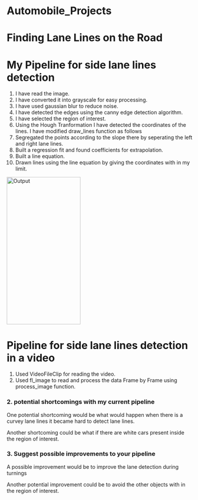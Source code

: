 # Automobile_Projects
# **Finding Lane Lines on the Road** 

# My Pipeline for side lane lines detection
1. I have read the image.
2. I have converted it into grayscale for easy processing.
3. I have used gaussian blur to reduce noise.
4. I have detected the edges using the canny edge detection algorithm.
5. I have selected the region of interest.
6. Using the Hough Tranformation I have detected the coordinates of the lines.
I have modified draw_lines function as follows
1. Segregated the points according to the slope there by seperating the left and right lane lines.
2. Built a regression fit and found coefficients for extrapolation.
3. Built a line equation.
4. Drawn lines using the line equation by giving the coordinates with in my limit.

<img src="Automobile_Projects/CarND-LaneLines-P1-master/test_images_output/output_of_solidWhiteCurve.jpg.png" alt="Output" width="200" height="400">

# Pipeline for side lane lines detection in a video
1. Used VideoFileClip for reading the video.
2. Used fl_image to read and process the data Frame by Frame using process_image function.



### 2. potential shortcomings with my current pipeline


One potential shortcoming would be what would happen when there is a curvey lane lines it became hard to detect lane lines.

Another shortcoming could be what if there are white cars present inside the region of interest.


### 3. Suggest possible improvements to your pipeline

A possible improvement would be to improve the lane detection during turnings

Another potential improvement could be to avoid the other objects with in the region  of interest.
